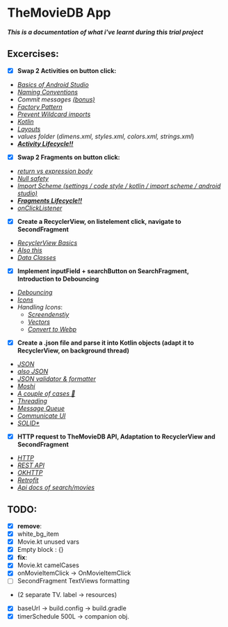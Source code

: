 # TheMovieDB App
__*This is a documentation of what i've learnt during this trial project*__

## Excercises:
* [x] __Swap 2 Activities on button click:__
 * [_Basics of Android Studio_](https://developer.android.com/training/basics/firstapp)
 * [_Naming Conventions_](https://github.com/ribot/android-guidelines/blob/master/project_and_code_guidelines.md)
 * _Commit messages_ [_(bonus)_](https://gitmoji.carloscuesta.me/)
 * [_Factory Pattern_](https://www.tutorialspoint.com/design_pattern/factory_pattern.htm)
 * [_Prevent Wildcard imports_](https://stackoverflow.com/a/32907163/6694770)
 * [_Kotlin_](https://developer.android.com/courses/topics/android-basics-kotlin)
 * [_Layouts_](https://developer.android.com/guide/topics/ui/declaring-layout)
 * _values folder_ (_dimens.xml, styles.xml, colors.xml, strings.xml_)
 * [**_Activity Lifecycle:bangbang:_**](https://developer.android.com/reference/android/app/Activity#ActivityLifecycle)

* [x] __Swap 2 Fragments on button click:__
 *  [_return vs expression body_](https://discuss.kotlinlang.org/t/return-vs-expression-body/12485) 
 * [_Null safety_](https://kotlinlang.org/docs/reference/null-safety.html)
 * [_Import Scheme  (settings / code style / kotlin / import scheme / android studio)_](scheme.xml)
 * [**_Fragments Lifecycle:bangbang:_**](https://developer.android.com/guide/components/fragments#Lifecycle)
 * [_onClickListener_](https://developer.android.com/reference/kotlin/android/view/View.OnClickListener)
* [x] __Create a RecyclerView, on listelement click, navigate to SecondFragment__
 * [_RecyclerView Basics_](https://developer.android.com/guide/topics/ui/layout/recyclerview)
 * [_Also this_](https://guides.codepath.com/android/using-the-recyclerview)
 * [_Data Classes_](https://kotlinlang.org/docs/reference/data-classes.html)
* [x] __Implement inputField + searchButton on SearchFragment, Introduction to Debouncing__
 * [_Debouncing_](https://stackoverflow.com/questions/12142021/how-can-i-do-something-0-5-second-after-text-changed-in-my-edittext)
 * [_Icons_](https://material.io/resources/icons/?style=baseline)
 * _Handling Icons_:
  	* [_Screendenstiy_](https://developer.android.com/training/multiscreen/screendensities)
  	* [_Vectors_](https://developer.android.com/studio/write/vector-asset-studio)
  	* [_Convert to Webp_](https://developer.android.com/studio/write/convert-webp)
* [x] __Create a .json file and parse it into Kotlin objects (adapt it to RecyclerView, on background thread)__
 * [_JSON_](https://en.wikipedia.org/wiki/JSON)
 * [_also JSON_](https://www.w3schools.com/js/js_json_intro.asp)
 * [_JSON validator & formatter_](https://jsonformatter.curiousconcept.com/)
 * [_Moshi_](https://github.com/square/moshi)
 * [_A couple of cases :zany_face:_](https://medium.com/better-programming/string-case-styles-camel-pascal-snake-and-kebab-case-981407998841)
 * [_Threading_](https://blog.mindorks.com/android-core-looper-handler-and-handlerthread-bd54d69fe91a)
  * [_Message Queue_](https://medium.com/better-programming/a-detailed-story-about-handler-thread-looper-message-queue-ac2cd9be0d78)
  * [_Communicate UI_](https://developer.android.com/training/multiple-threads/communicate-ui)
 * [_S*O*L*I*D*_](https://www.letscode.hu/2016/04/26/tiszta-kod-5-resz-a-s-o-l-i-d-alapelvek/)
* [x] __HTTP request to TheMovieDB API, Adaptation to RecyclerView and SecondFragment__
 * [_HTTP_](https://developer.mozilla.org/en-US/docs/Web/HTTP/Overview)
 * [_REST API_](https://www.sitepoint.com/developers-rest-api/)
 * [_OKHTTP_](https://square.github.io/okhttp/)
 * [_Retrofit_](https://square.github.io/retrofit/)
 * [_Api docs of search/movies_](https://developers.themoviedb.org/3/search/search-movies)


## TODO:
* [x] __remove__:
 * [x] white_bg_item
 * [x] Movie.kt unused vars
 * [x] Empty block : {}
* [x] __fix__:
 * [x] Movie.kt camelCases
 * [x] onMovieItemClick -> OnMovieItemClick
 * [ ] SecondFragment TextViews formatting
  - (2 separate TV. label -> resources)
 * [x] baseUrl -> build.config -> build.gradle
 * [x] timerSchedule 500L -> companion obj.